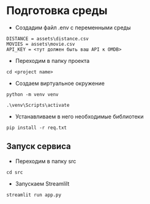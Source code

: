 # Подготовка среды 

* Создадим файл .env с переменными среды
~~~
DISTANCE = assets\distance.csv
MOVIES = assets\movie.csv
API_KEY = <тут должен быть ваш API к OMDB>
~~~

* Переходим в  папку проекта
~~~
cd <project name>
~~~

* Создаем виртуальное окружение
~~~
python -m venv venv
~~~
~~~
.\venv\Scripts\activate
~~~

* Устанавливаем в него необходимые библиотеки
~~~
pip install -r req.txt
~~~


## Запуск сервиса

* Переходим в папку src
~~~
cd src
~~~

* Запускаем Streamlilt
~~~
streamlit run app.py
~~~
